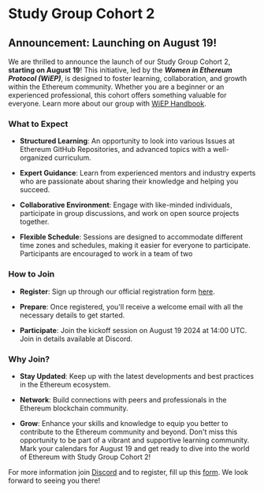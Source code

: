 # Study Group Cohort 2 

## Announcement: Launching on August 19!
We are thrilled to announce the launch of our Study Group Cohort 2, **starting on August 19**! This initiative, led by the ***Women in Ethereum Protocol (WiEP)***, is designed to foster learning, collaboration, and growth within the Ethereum community. Whether you are a beginner or an experienced professional, this cohort offers something valuable for everyone. Learn more about our group with [WiEP Handbook](https://hackmd.io/@poojaranjan/WiEPHandbook). 

### What to Expect
* **Structured Learning**: An opportunity to look into various Issues at Ethereum GitHub Repositories, and advanced topics with a well-organized curriculum.

* **Expert Guidance**: Learn from experienced mentors and industry experts who are passionate about sharing their knowledge and helping you succeed.

* **Collaborative Environment**: Engage with like-minded individuals, participate in group discussions, and work on open source projects together.

* **Flexible Schedule**: Sessions are designed to accommodate different time zones and schedules, making it easier for everyone to participate. Participants are encouraged to work in a team of two 

### How to Join

* **Register**: Sign up through our official registration form [here](https://forms.gle/QHzLKjX1Mv9scUpk8).

* **Prepare**: Once registered, you'll receive a welcome email with all the necessary details to get started.

* **Participate**: Join the kickoff session on August 19 2024 at 14:00 UTC. Join in details available at Discord. 

### Why Join?
* **Stay Updated**: Keep up with the latest developments and best practices in the Ethereum ecosystem.

* **Network**: Build connections with peers and professionals in the Ethereum blockchain community.

* **Grow**: Enhance your skills and knowledge to equip you better to contribute to the Ethereum community and beyond.
Don't miss this opportunity to be part of a vibrant and supportive learning community. Mark your calendars for August 19 and get ready to dive into the world of Ethereum with Study Group Cohort 2!

For more information join [Discord](https://discord.gg/JvEVfKBY6W) and to register, fill up this [form](https://forms.gle/QHzLKjX1Mv9scUpk8). We look forward to seeing you there!

